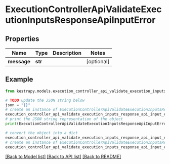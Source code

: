 # ExecutionControllerApiValidateExecutionInputsResponseApiInputError


## Properties

Name | Type | Description | Notes
------------ | ------------- | ------------- | -------------
**message** | **str** |  | [optional] 

## Example

```python
from kestrapy.models.execution_controller_api_validate_execution_inputs_response_api_input_error import ExecutionControllerApiValidateExecutionInputsResponseApiInputError

# TODO update the JSON string below
json = "{}"
# create an instance of ExecutionControllerApiValidateExecutionInputsResponseApiInputError from a JSON string
execution_controller_api_validate_execution_inputs_response_api_input_error_instance = ExecutionControllerApiValidateExecutionInputsResponseApiInputError.from_json(json)
# print the JSON string representation of the object
print(ExecutionControllerApiValidateExecutionInputsResponseApiInputError.to_json())

# convert the object into a dict
execution_controller_api_validate_execution_inputs_response_api_input_error_dict = execution_controller_api_validate_execution_inputs_response_api_input_error_instance.to_dict()
# create an instance of ExecutionControllerApiValidateExecutionInputsResponseApiInputError from a dict
execution_controller_api_validate_execution_inputs_response_api_input_error_from_dict = ExecutionControllerApiValidateExecutionInputsResponseApiInputError.from_dict(execution_controller_api_validate_execution_inputs_response_api_input_error_dict)
```
[[Back to Model list]](../README.md#documentation-for-models) [[Back to API list]](../README.md#documentation-for-api-endpoints) [[Back to README]](../README.md)


